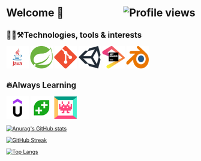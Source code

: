 <h1>Welcome 👋 <img align="right" src="https://gpvc.arturio.dev/spiglebach" alt="Profile views"></h1> 
<h2>👨‍💻⚒Technologies, tools & interests</h2>
<section>
  <a href="https://go.java/"><img src="icons/java.jpg" alt="Java" width="60" height="60" /></a>
  <a href="https://spring.io/"><img src="icons/spring.svg" alt="Spring Framework" width="60" height="60" /></a>
  <a href="https://git-scm.com/"><img src="icons/git.png" alt="git" width="60" height="60" /></a>
  <a href="https://unity.com/"><img src="icons/unity.svg" alt="Unity Game Engine" width="60" height="60" /></a>
  <a href="https://www.jetbrains.com/"><img src="icons/jetbrains.png" alt="JetBrains" width="60" height="60" /></a>
  <a href="https://www.blender.org/"><img src="icons/blender.png" alt="Blender" width="60" height="60" /></a>
  <!--a href= ""><img src="" alt="Postman" width="60" height="60" /></a-->
</section>
<h2>🔥Always Learning</h2>
<section>
  <a href="https://www.udemy.com/"><img src="icons/udemy.png" alt="Udemy" width="60" height="60" /></a>
  <a href="https://www.gamedev.tv/"><img src="icons/gdtv.jpg" alt="GameDev.tv" width="60" height="60" /></a>
  <a href="https://academy.zenva.com/"><img src="icons/zenva.png" alt="Zenva Academy" width="60" height="60" /></a>
</section>
<!--h2>👥Other profiles</h2>
<section>
  <a href= "https://spiglebach.itch.io/"><img src="" alt="itch.io" width="60" height="60" /></a>
  <a href= ""><img src="" alt="Stackoverflow" width="60" height="60" /></a>
</section-->

[![Anurag's GitHub stats](https://github-readme-stats.vercel.app/api?username=spiglebach&count_private=true&show_icons=true&theme=gruvbox&include_all_commits=true)](https://github.com/anuraghazra/github-readme-stats)

[![GitHub Streak](http://github-readme-streak-stats.herokuapp.com?user=spiglebach&theme=gruvbox)](https://git.io/streak-stats)

[![Top Langs](https://github-readme-stats.vercel.app/api/top-langs/?username=spiglebach&layout=compact&hide=shaderlab,hlsl&langs_count=6&theme=gruvbox)](https://github.com/anuraghazra/github-readme-stats)


<!--
**spiglebach/spiglebach** is a ✨ _special_ ✨ repository because its `README.md` (this file) appears on your GitHub profile.

Here are some ideas to get you started:

- 🔭 I’m currently working on ...
- 🌱 I’m currently learning ...
- 👯 I’m looking to collaborate on ...
- 🤔 I’m looking for help with ...
- 💬 Ask me about ...
- 📫 How to reach me: ...
- 😄 Pronouns: ...
- ⚡ Fun fact: ...
-->
